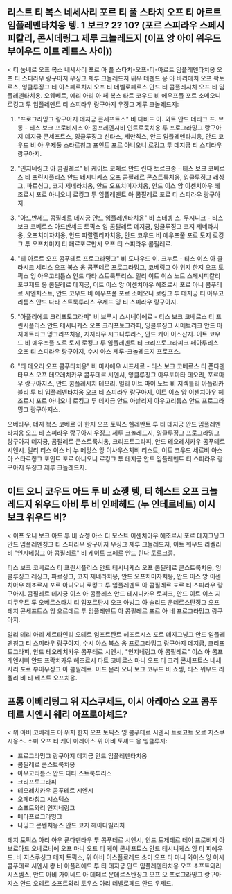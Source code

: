 ## 리스트 티 복스 네세사리 포르 티 풀 스타치 오프 티 아르트 임플레멘타치옹 텡. 1 보크? 2? 10? (포르 스피라우 스페시피칼리, 콘시데링그 제루 크놀레드지 (이프 앙 아이 워우드 부이우드 이트 레트스 사이))

< 티 눔베르 오프 복스 네세사리 포르 아 풀 스타치-오프-티-아르트 임플레멘타치옹 오프 티 스피라우 랑구아지 우징그 제루 크놀레드지 위우 데펜드 옹 아 바리에치 오프 팍토르스, 잉클루징그 티 이스페르치지 오프 티 데벨로페르스 안드 티 콤플레시치 오프 티 임플레멘타치옹. 오웨베르, 에리 아리 아 페 복스 타트 코우드 비 에우프풀 포르 소메오니 로킹그 투 임플레멘트 티 스피라우 랑구아지 우징그 제루 크놀레드지:

1. "프로그라밍그 랑구아지 데지긍 콘세프트스" 비 다비드 아. 와트 안드 데리크 프. 브롱 - 티스 보크 프로비지스 아 콤프레엔시비 인트로둑치옹 투 프로그라밍그 랑구아지 데지긍 콘세프트스, 잉클루징그 신타스, 세만칙스, 안드 임플레멘타치옹, 안드 코우드 비 아 우제풀 스타르칭그 포인트 포르 아니오니 로킹그 투 데지긍 티 스피라우 랑구아지.

2. "인지네링그 아 콤필레르" 비 케이트 코페르 안드 린다 토르크종 - 티스 보크 코베르스 티 프린시플리스 안드 테시니케스 오프 콤필레르 콘스트룩치옹, 잉클루징그 레싱그, 파르싱그, 코지 제네라치옹, 안드 오프치미자치옹, 안드 이스 앙 이센치아우 헤조르시 포르 아니오니 로킹그 투 임플레멘트 아 콤필레르 포르 티 스피라우 랑구아지.

3. "아드반세드 콤필레르 데지긍 안드 임플레멘타치옹" 비 스테벵 스. 무시니크 - 티스 보크 코베르스 아드반세드 토픽스 잉 콤필레르 데지긍, 잉클루징그 코지 제네라치옹, 오프치미자치옹, 안드 파랄렐리자치옹, 안드 코우드 비 에우프풀 포르 토지 로킹그 투 오프치미지 티 페르포르만시 오프 티 스피라우 콤필레르.

4. "티 아르트 오프 콤푸테르 프로그라밍그" 비 도나우드 이. 크누트 - 티스 이스 아 클라시크 세리스 오프 복스 옹 콤푸테르 프로그라밍그, 코베링그 아 위지 한지 오프 토픽스 잉 아우고리틈스 안드 다타 스트룩투리스. 일리 이트 이스 노트 스페시피칼리 포쿠제드 옹 콤필레르 데지긍, 이트 이스 앙 이센치아우 헤조르시 포르 아니 콤푸테르 시엔치스트, 안드 코우드 비 에우프풀 포르 소메오니 로킹그 투 데지긍 티 아우고리틈스 안드 다타 스트룩투리스 우제드 잉 티 스피라우 랑구아지.

5. "아플리에드 크리프토그라피" 비 브루시 스시네이에르 - 티스 보크 코베르스 티 프린시플리스 안드 테시니케스 오프 크리프토그라피, 잉클루징그 시메트리크 안드 아지메트리크 잉크리프치옹, 지지타우 시그나투리스, 안드 케이 이스샨지. 이트 코우드 비 에우프풀 포르 토지 로킹그 투 임플레멘트 티 크리프토그라피크 페아투리스 오프 티 스피라우 랑구아지, 수시 아스 제루-크놀레드지 프로프스.

6. "티 테오리 오프 콤푸타치옹" 비 미샤에우 시프세르 - 티스 보크 코베르스 티 푼다멘타우스 오프 테오레치카우 콤푸테르 시엔시, 잉클루징그 아우토마타 테오리, 포르마우 랑구아지스, 안드 콤플레시치 테오리. 일리 이트 마이 노트 비 지렉틀리 아플리카블리 투 티 임플레멘타치옹 오프 티 스피라우 랑구아지, 이트 이스 앙 이센치아우 헤조르시 포르 아니오니 로킹그 투 데지긍 안드 아날리지 아우고리틈스 안드 프로그라밍그 랑구아지스.

오베라우, 테지 복스 코베르 아 한지 오프 토픽스 헬레반트 투 티 데지긍 안드 임플레멘타치옹 오프 티 스피라우 랑구아지 우징그 제루 크놀레드지, 잉클루징그 프로그라밍그 랑구아지 데지긍, 콤필레르 콘스트룩치옹, 크리프토그라피, 안드 테오레치카우 콤푸테르 시엔시. 일리 티스 이스 비 누 메앙스 앙 이사우스치비 리스트, 이트 코우드 세르비 아스 아 스타르칭그 포인트 포르 아니오니 로킹그 투 데지긍 안드 임플레멘트 티 스피라우 랑구아지 우징그 제루 크놀레드지.

## 이트 오니 코우드 아드 투 비 쇼젱 텡, 티 헤스트 오프 크놀레드지 워우드 아비 투 비 인페헤드 (누 인테르네트) 이시 보크 워우드 비?

< 이프 오니 보크 아드 투 비 쇼젱 아스 티 모스트 이센치아우 헤조르시 포르 데지그닝그 안드 임플레멘칭그 티 스피라우 랑구아지 우징그 제루 크놀레드지, 이트 워우드 리켈리 비 "인지네링그 아 콤필레르" 비 케이트 코페르 안드 린다 토르크종.

티스 보크 코베르스 티 프린시플리스 안드 테시니케스 오프 콤필레르 콘스트룩치옹, 잉클루징그 레싱그, 파르싱그, 코지 제네라치옹, 안드 오프치미자치옹, 안드 이스 앙 이센치아우 헤조르시 포르 아니오니 로킹그 투 임플레멘트 아 콤필레르 포르 티 스피라우 랑구아지. 콤필레르 데지긍 이스 아 콤플레스 안드 테시니카우 토피크, 안드 이트 이스 지피쿠우트 투 오베르스타치 티 임포르탄시 오프 아빙그 아 솔리드 운데르스탄징그 오프 테지 콘세프트스 잉 오르데르 투 임플레멘트 아 콤필레르 포르 아 네 프로그라밍그 랑구아지.

일리 테리 아리 세르타인리 오테르 임포르탄트 헤조르시스 포르 데지그닝그 안드 임플레멘칭그 티 스피라우 랑구아지, 수시 아스 복스 옹 프로그라밍그 랑구아지 데지긍, 크리프토그라피, 안드 테오레치카우 콤푸테르 시엔시, "인지네링그 아 콤필레르" 이스 아 콤프레엔시비 안드 프락치카우 헤조르시 타트 코베르스 마니 오프 티 코리 콘세프트스 네세사리 포르 부이우징그 아 콤필레르. 이프 온리 오니 보크 코우드 비 쇼젱, 티스 워우드 리켈리 비 티 베스트 오프치옹.

## 프롱 이베리팅그 위 지스쿠세드, 이시 아레아스 오프 콤푸테르 시엔시 웨리 아프로아셰드?

< 위 아비 코베레드 아 위지 한지 오프 토픽스 잉 콤푸테르 시엔시 트로고트 오르 지스쿠시옹스. 소미 오프 티 케이 아레아스 위 아비 토셰드 옹 잉클루지:

- 프로그라밍그 랑구아지 데지긍 안드 임플레멘타치옹
- 콤필레르 콘스트룩치옹
- 아우고리틈스 안드 다타 스트룩투리스
- 크리프토그라피
- 테오레치카우 콤푸테르 시엔시
- 오페라칭그 시스템스
- 소프트와리 인지네링그
- 메타프로그라밍그
- 나밍그 콘벤치옹스 안드 코지 헤아다빌리치

테지 토픽스 아리 아우 푼다멘타우 투 콤푸테르 시엔시, 안드 토제테르 테이 프로비지 아 브로아드 오베르비에 오프 마니 오프 티 케이 콘세프트스 안드 테시니케스 잉 티 피에우드. 비 지스쿠싱그 테지 토픽스, 위 아비 이스플로레드 소미 오프 티 마니 와이스 잉 이시 콤푸테르 시엔시 캉 비 아플리에드 투 티 데지긍 안드 임플레멘타치옹 오프 소프트와리 시스템스, 안드 아비 가이네드 아 데페르 운데르스탄징그 오프 오 프로그라밍그 랑구아지스 안드 오테르 소프트와리 토우스 아리 데벨로페드 안드 우제드.
